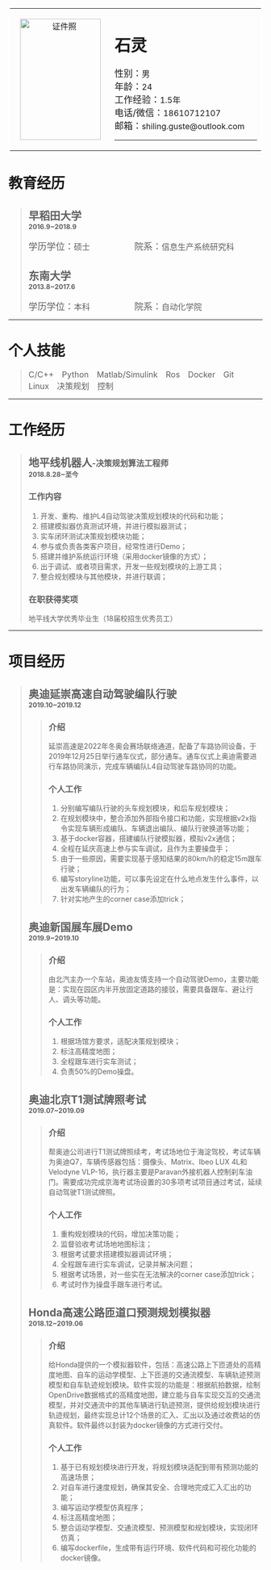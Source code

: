 <html>
<table style="border-style:solid;border-color:white;">
    <tr>
        <td align="center" width="300px">
            <img width="160" height="240" alt="证件照" src="https://note.youdao.com/yws/api/personal/file/WEB735bada49c77156202b6a38a339ed118?method=getImage&version=1328&cstk=p_j_6q6H">
        </td>
        <td width="675px">
            <h1>石灵</h1>
            <font size=4>性别：</font><font size=3>男</font><br>
            <font size=4>年龄：</font><font size=3>24</font><br>
            <font size=4>工作经验：</font><font size=3>1.5年</font><br>
            <font size=4>电话/微信：</font><font size=3>18610712107</font><br>
            <font size=4>邮箱：</font><font size=3>shiling.guste@outlook.com</font><br>
            <hr>
        </td>
    </tr>
</table>

<h1>教育经历</h1>
<blockquote>
<h2>早稻田大学<br><font size=2>2016.9~2018.9</font></h2>
    <font size=4>学历学位：</font><font size=3>硕士</font>&emsp;&emsp;&emsp;&emsp;&emsp;&emsp;
    <font size=4>院系：</font><font size=3>信息生产系统研究科</font>
<h2>东南大学<br><font size=2>2013.8~2017.6</font></h2>
    <font size=4>学历学位：</font><font size=3>本科</font>&emsp;&emsp;&emsp;&emsp;&emsp;&emsp;
    <font size=4>院系：</font><font size=3>自动化学院</font>
</blockquote>
<hr>

<h1>个人技能</h1>
<blockquote>
<font size=3>C/C++&emsp;Python&emsp;Matlab/Simulink&emsp;Ros&emsp;Docker&emsp;Git&emsp;Linux&emsp;决策规划&emsp;控制</font>
</blockquote>
<hr>

<h1>工作经历</h1>
<blockquote>
<h2>地平线机器人<font size=3>-决策规划算法工程师</font><br><font size=2>2018.8.28~至今</font></h2>
    <h3>工作内容</h3>
    <ol>
    <li>开发、重构、维护L4自动驾驶决策规划模块的代码和功能；
    <li>搭建模拟器仿真测试环境，并进行模拟器测试；
    <li>实车闭环测试决策规划模块功能；
    <li>参与或负责各类客户项目，经常性进行Demo；
    <li>搭建并维护系统运行环境（采用docker镜像的方式）；
    <li>出于调试、或者项目需求，开发一些规划模块的上游工具；
    <li>整合规划模块与其他模块，并进行联调；
    </ol>
    <h3>在职获得奖项</h3>
    <font>地平线大学优秀毕业生（18届校招生优秀员工）</font>
</blockquote>
<hr>

<h1>项目经历</h1>
<blockquote>
<h2>奥迪延崇高速自动驾驶编队行驶<br><font size=2>2019.10~2019.12</font></h2>
    <blockquote>
    <h3>介绍</h3>
    <div>
    延崇高速是2022年冬奥会赛场联络通道，配备了车路协同设备，于2019年12月25日举行通车仪式，部分通车。通车仪式上奥迪需要进行车路协同演示，完成车辆编队L4自动驾驶车路协同的功能。
    </div>
    <h3>个人工作</h3>
    <ol>
    <li>分别编写编队行驶的头车规划模块，和后车规划模块；
    <li>在规划模块中，整合添加外部指令接口和功能，实现根据v2x指令实现车辆形成编队、车辆退出编队、编队行驶换道等功能；
    <li>基于docker容器，搭建编队行驶模拟器，模拟v2x通信；
    <li>全程在延庆高速上参与实车调试，且作为主要操盘手；
    <li>由于一些原因，需要实现基于感知结果的80km/h的稳定15m跟车行驶；
    <li>编写storyline功能，可以事先设定在什么地点发生什么事件，以出发车辆编队的行为；
    <li>针对实地产生的corner case添加trick；
    </ol>
    </blockquote>
<h2>奥迪新国展车展Demo<br><font size=2>2019.9~2019.10</font></h2>
    <blockquote>
    <h3>介绍</h3>
    <div>
    由北汽主办一个车站，奥迪友情支持一个自动驾驶Demo，主要功能是：实现在园区内半开放固定道路的接驳，需要具备跟车、避让行人、调头等功能。
    </div>
    <h3>个人工作</h3>
    <ol>
    <li>根据场馆方要求，适配决策规划模块；
    <li>标注高精度地图；
    <li>全程跟车进行实车测试；
    <li>负责50%的Demo操盘。
    </ol>
    </blockquote>
<h2>奥迪北京T1测试牌照考试<br><font size=2>2019.07~2019.09</font></h2>
    <blockquote>
    <h3>介绍</h3>
    <div>
    帮奥迪公司进行T1测试牌照续考，考试场地位于海淀驾校，考试车辆为奥迪Q7，车辆传感器包括：摄像头、Matrix、Ibeo LUX 4L和Velodyne VLP-16，执行器主要是Paravan外接机器人控制刹车油门。需要成功完成京海考试场设置的30多项考试项目通过考试，延续自动驾驶T1测试牌照。
    </div>
    <h3>个人工作</h3>
    <ol>
    <li>重构规划模块的代码，增加决策功能；
    <li>监督验收考试场地地图标注；
    <li>根据考试要求搭建模拟器调试环境；
    <li>全程跟车进行实车调试，记录并解决问题；
    <li>根据考试场景，对一些实在无法解决的corner case添加trick；
    <li>考试时作为操盘手跟车进行考试。
    </ol>
    </blockquote>
<h2>Honda高速公路匝道口预测规划模拟器<br><font size=2>2018.12~2019.06</font></h2>
    <blockquote>
    <h3>介绍</h3>
    <div>
    给Honda提供的一个模拟器软件，包括：高速公路上下匝道处的高精度地图、自车的运动学模型、上下匝道的交通流模型、车辆轨迹预测模型和自车轨迹规划模块。软件实现的功能是：根据航拍数据，绘制OpenDrive数据格式的高精度地图，建立能与自车实现交互的交通流模型，并对交通流中的其他车辆进行轨迹预测，提供给规划模块进行轨迹规划，最终实现总计12个场景的汇入、汇出以及通过收费站的仿真软件。软件最终以封装为docker镜像的方式进行交付。
    </div>
    <h3>个人工作</h3>
    <ol>
    <li>基于已有规划模块进行开发，将规划模块适配到带有预测功能的高速场景；
    <li>对自车进行速度规划，确保其安全、合理地完成汇入汇出的功能；
    <li>编写运动学模型仿真程序；
    <li>标注高精度地图；
    <li>整合运动学模型、交通流模型、预测模型和规划模块，实现闭环仿真；
    <li>编写dockerfile，生成带有运行环境、软件代码和可视化功能的docker镜像。
    </ol>
    </blockquote>
</blockquote>
</html>
